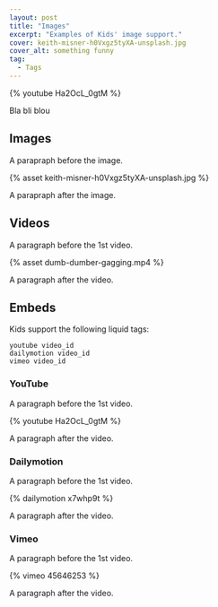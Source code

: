 ```yaml
---
layout: post
title: "Images"
excerpt: "Examples of Kids' image support."
cover: keith-misner-h0Vxgz5tyXA-unsplash.jpg
cover_alt: something funny
tag:
  - Tags
---
```


{% youtube Ha2OcL_0gtM %}

Bla bli blou

## Images

A parapraph before the image.

{% asset keith-misner-h0Vxgz5tyXA-unsplash.jpg %}

A parapraph after the image.

## Videos

A paragraph before the 1st video.

{% asset dumb-dumber-gagging.mp4 %}

A paragraph after the video.

## Embeds

Kids support the following liquid tags:

```
youtube video_id
dailymotion video_id
vimeo video_id
```

### YouTube

A paragraph before the 1st video.

{% youtube Ha2OcL_0gtM %}

A paragraph after the video.

### Dailymotion

A paragraph before the 1st video.

{% dailymotion x7whp9t %}

A paragraph after the video.

### Vimeo

A paragraph before the 1st video.

{% vimeo 45646253 %}

A paragraph after the video.
